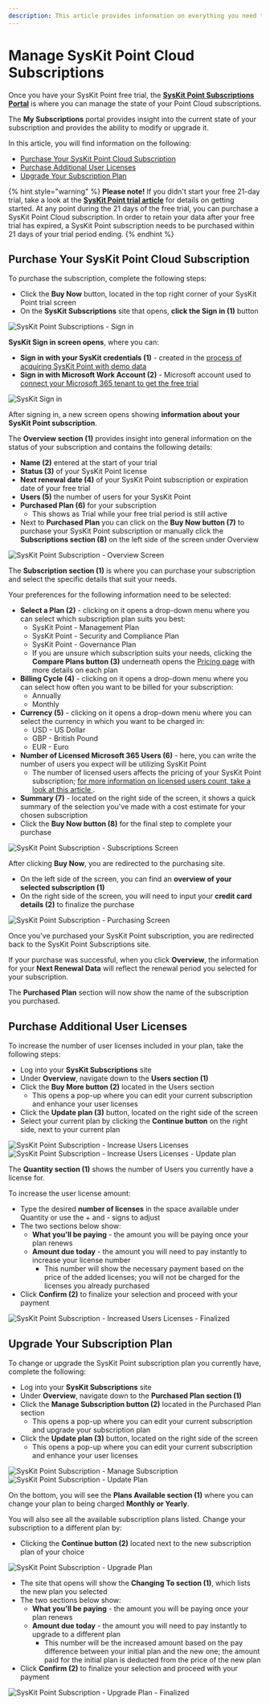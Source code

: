 ```yaml
---
description: This article provides information on everything you need to know about licensing SysKit Point for Cloud.
---
```


# Manage SysKit Point Cloud Subscriptions

Once you have your SysKit Point free trial, the [**SysKit Point Subscriptions Portal**](https://subscriptions.syskit.com/) is where you can manage the state of your Point Cloud subscriptions. 

The **My Subscriptions** portal provides insight into the current state of your subscription and provides the ability to modify or upgrade it. 

In this article, you will find information on the following:
* [Purchase Your SysKit Point Cloud Subscription](#purchase-your-syskit-point-cloud-subscription)
* [Purchase Additional User Licenses](#purchase-additional-user-licenses)
* [Upgrade Your Subscription Plan](#upgrade-your-subscription-plan)


{% hint style="warning" %}
**Please note!**&#x20;
If you didn't start your free 21-day trial, take a look at the [**SysKit Point trial article**](free-trial.md) for details on getting started. At any point during the 21 days of the free trial, you can purchase a SysKit Point Cloud subscription. In order to retain your data after your free trial has expired, a SysKit Point subscription needs to be purchased within 21 days of your trial period ending. 
{% endhint %}


## Purchase Your SysKit Point Cloud Subscription

To purchase the subscription, complete the following steps:

  * Click the **Buy Now** button, located in the top right corner of your SysKit Point trial screen
  * On the **SysKit Subscriptions** site that opens, **click the Sign in (1)** button 

  ![SysKit Point Subscriptions - Sign in](../.gitbook/assets/purchasing-syskit-point_subscriptions.png)

**SysKit Sign in screen opens**, where you can:

* **Sign in with your SysKit credentials (1)** - created in the [process of acquiring SysKit Point with demo data](free-trial.md#get-syskit-point-with-demo-data)
* **Sign in with Microsoft Work Account (2)** - Microsoft account used to [connect your Microsoft 365 tenant to get the free trial](free-trial.md#connect-your-tenant)

![SysKit Sign in](../.gitbook/assets/purchasing-syskit-point-syskit-sign-in.png)

After signing in, a new screen opens showing **information about your SysKit Point subscription**.

The **Overview section (1)** provides insight into general information on the status of your subscription and contains the following details:
  * **Name (2)** entered at the start of your trial 
  * **Status (3)** of your SysKit Point license
  * **Next renewal date (4)** of your SysKit Point subscription or expiration date of your free trial
  * **Users (5)** the number of users for your SysKit Point
  * **Purchased Plan (6)** for your subscription
    * This shows as Trial while your free trial period is still active
  * Next to **Purchased Plan** you can click on the **Buy Now button (7)** to purchase your SysKit Point subscription or manually click the **Subscriptions section (8)** on the left side of the screen under Overview

![SysKit Point Subscription - Overview Screen](../.gitbook/assets/purchasing-syskit-point_subscriptions-overview.png)

The **Subscription section (1)** is where you can purchase your subscription and select the specific details that suit your needs. 

Your preferences for the following information need to be selected: 
  * **Select a Plan (2)** - clicking on it opens a drop-down menu where you can select which subscription plan suits you best:
     * SysKit Point - Management Plan
     * SysKit Point - Security and Compliance Plan
     * SysKit Point - Governance Plan
    * If you are unsure which subscription suits your needs, clicking the **Compare Plans button (3)** underneath opens the [Pricing page](https://www.syskit.com/products/point/pricing/) with more details on each plan
  * **Billing Cycle (4)** - clicking on it opens a drop-down menu where you can select how often you want to be billed for your subscription:
     * Annually
     * Monthly
  * **Currency (5)** - clicking on it opens a drop-down menu where you can select the currency in which you want to be charged in:
     * USD - US Dollar
     * GBP - British Pound
     * EUR - Euro
  * **Number of Licensed Microsoft 365 Users (6)** - here, you can write the number of users you expect will be utilizing SysKit Point
     * The number of licensed users affects the pricing of your SysKit Point subscription; [for more information on licensed users count, take a look at this article ](../licensing-activation/licensed-users-count.md). 
  * **Summary (7)** - located on the right side of the screen, it shows a quick summary of the selection you've made with a cost estimate for your chosen subscription
  * Click the **Buy Now button (8)** for the final step to complete your purchase

![SysKit Point Subscription - Subscriptions Screen](../.gitbook/assets/purchasing-syskit-point_subscriptions-screen.png)

After clicking **Buy Now**, you are redirected to the purchasing site. 
  * On the left side of the screen, you can find an **overview of your selected subscription (1)**
  * On the right side of the screen, you will need to input your **credit card details (2)** to finalize the purchase

![SysKit Point Subscription - Purchasing Screen](../.gitbook/assets/purchasing-syskit-point_subscriptions-payment.png)

Once you've purchased your SysKit Point subscription, you are redirected back to the SysKit Point Subscriptions site.

If your purchase was successful, when you click **Overview**, the information for your **Next Renewal Data** will reflect the renewal period you selected for your subscription. 

The **Purchased Plan** section will now show the name of the subscription you purchased. 

## Purchase Additional User Licenses

To increase the number of user licenses included in your plan, take the following steps: 

  * Log into your **SysKit Subscriptions** site
  * Under **Overview**, navigate down to the **Users section (1)** 
  * Click the **Buy More button (2)** located in the Users section
    * This opens a pop-up where you can edit your current subscription and enhance your user licenses
  * Click the **Update plan (3)** button, located on the right side of the screen
  * Select your current plan by clicking the **Continue button** on the right side, next to your current plan

![SysKit Point Subscription - Increase Users Licenses](../.gitbook/assets/syskit-point-cloud-licensing_buy-more.png)
![SysKit Point Subscription - Increase Users Licenses - Update plan](../.gitbook/assets/syskit-point-cloud-licensing_update_plan.png)

The **Quantity section (1)** shows the number of Users you currently have a license for. 

To increase the user license amount:
  * Type the desired **number of licenses** in the space available under Quantity or use the + and - signs to adjust
  * The two sections below show:
     * **What you'll be paying** - the amount you will be paying once your plan renews
     * **Amount due today** - the amount you will need to pay instantly to increase your license number
       * This number will show the necessary payment based on the price of the added licenses; you will not be charged for the licenses you already purchased
  * Click **Confirm (2)** to finalize your selection and proceed with your payment

![SysKit Point Subscription - Increased Users Licenses - Finalized](../.gitbook/assets/syskit-point-cloud-licensing_users-licenses.png)

## Upgrade Your Subscription Plan

To change or upgrade the SysKit Point subscription plan you currently have, complete the following: 

  * Log into your **SysKit Subscriptions** site
  * Under **Overview**, navigate down to the **Purchased Plan section (1)** 
  * Click the **Manage Subscription button (2)** located in the Purchased Plan section
    * This opens a pop-up where you can edit your current subscription and upgrade your subscription plan
  * Click the **Update plan (3)** button, located on the right side of the screen
    * This opens a pop-up where you can edit your current subscription and enhance your user licenses

![SysKit Point Subscription - Manage Subscription](../.gitbook/assets/syskit-point-cloud-licensing_manage-subs.png)
![SysKit Point Subscription - Update Plan](../.gitbook/assets/syskit-point-cloud-licensing_update_plan.png)

On the bottom, you will see the **Plans Available section (1)** where you can change your plan to being charged **Monthly or Yearly**. 

You will also see all the available subscription plans listed. Change your subscription to a different plan by:
  * Clicking the **Continue button (2)** located next to the new subscription plan of your choice

![SysKit Point Subscription - Upgrade Plan](../.gitbook/assets/syskit-point-cloud-licensing_new-plan.png)

  * The site that opens will show the **Changing To section (1)**, which lists the new plan you selected
  * The two sections below show:
     * **What you'll be paying** - the amount you will be paying once your plan renews
     * **Amount due today** - the amount you will need to pay instantly to upgrade to a different plan
       * This number will be the increased amount based on the pay difference between your initial plan and the new one; the amount paid for the initial plan is deducted from the price of the new plan
  * Click **Confirm (2)** to finalize your selection and proceed with your payment

![SysKit Point Subscription - Upgrade Plan - Finalized](../.gitbook/assets/syskit-point-cloud-licensing_new-finalize.png)